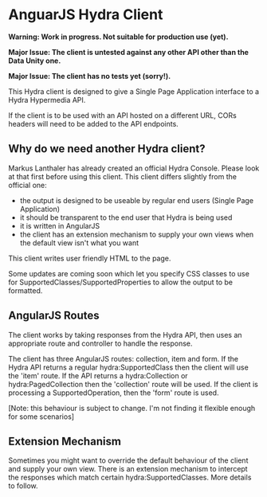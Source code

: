 AnguarJS Hydra Client
=====================

**Warning: Work in progress. Not suitable for production use (yet).**

**Major Issue: The client is untested against any other API other than the Data Unity one.**

**Major Issue: The client has no tests yet (sorry!).**

This Hydra client is designed to give a Single Page Application interface to a Hydra Hypermedia API.

If the client is to be used with an API hosted on a different URL, CORs headers will need to be added to the API endpoints.

Why do we need another Hydra client?
------------------------------------
Markus Lanthaler has already created an official Hydra Console. Please look at that first before using this client. This client differs slightly from the official one:

* the output is designed to be useable by regular end users (Single Page Application)
* it should be transparent to the end user that Hydra is being used
* it is written in AngularJS
* the client has an extension mechanism to supply your own views when the default view isn't what you want

This client writes user friendly HTML to the page.

Some updates are coming soon which let you specify CSS classes to use for SupportedClasses/SupportedProperties to allow the output to be formatted.

AngularJS Routes
----------------

The client works by taking responses from the Hydra API, then uses an appropriate route and controller to handle the response.

The client has three AngularJS routes: collection, item and form. If the Hydra API returns a regular hydra:SupportedClass then the client will use the 'item' route. If the API returns a hydra:Collection or hydra:PagedCollection then the 'collection' route will be used. If the client is processing a SupportedOperation, then the 'form' route is used.

[Note: this behaviour is subject to change. I'm not finding it flexible enough for some scenarios]


Extension Mechanism
-------------------
Sometimes you might want to override the default behaviour of the client and supply your own view. There is an extension mechanism to intercept the responses which match certain hydra:SupportedClasses. More details to follow.
